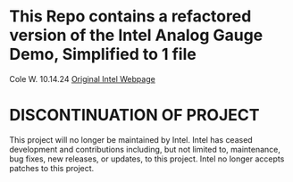 # This Repo contains a refactored version of the Intel Analog Gauge Demo, Simplified to 1 file
Cole W. 10.14.24
[Original Intel Webpage](https://www.intel.com/content/www/us/en/developer/articles/technical/analog-gauge-reader-using-opencv.html)

# DISCONTINUATION OF PROJECT #
This project will no longer be maintained by Intel.
Intel has ceased development and contributions including, but not limited to, maintenance, bug fixes, new releases, or updates, to this project.
Intel no longer accepts patches to this project.
